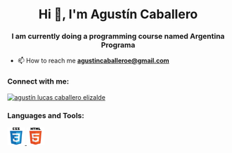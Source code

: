 <h1 align="center">Hi 👋, I'm Agustín Caballero</h1>
<h3 align="center">I am currently doing a programming course named Argentina Programa</h3>

- 📫 How to reach me **agustincaballeroe@gmail.com**

<h3 align="left">Connect with me:</h3>
<p align="left">
<a href="https://linkedin.com/in/agustín lucas caballero elizalde" target="blank"><img align="center" src="https://raw.githubusercontent.com/rahuldkjain/github-profile-readme-generator/master/src/images/icons/Social/linked-in-alt.svg" alt="agustín lucas caballero elizalde" height="30" width="40" /></a>
</p>

<h3 align="left">Languages and Tools:</h3>
<p align="left"> <a href="https://www.w3schools.com/css/" target="_blank" rel="noreferrer"> <img src="https://raw.githubusercontent.com/devicons/devicon/master/icons/css3/css3-original-wordmark.svg" alt="css3" width="40" height="40"/> </a> <a href="https://www.w3.org/html/" target="_blank" rel="noreferrer"> <img src="https://raw.githubusercontent.com/devicons/devicon/master/icons/html5/html5-original-wordmark.svg" alt="html5" width="40" height="40"/> </a> </p>

